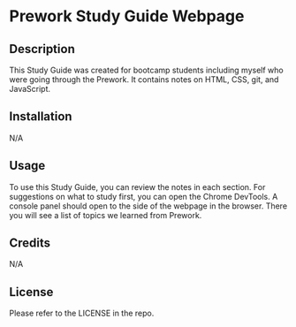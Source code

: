 # Prework Study Guide Webpage 

## Description

This Study Guide was created for bootcamp students including myself who were going through the Prework. It contains notes on HTML, CSS, git, and JavaScript. 

## Installation

N/A

## Usage

To use this Study Guide, you can review the notes in each section. For suggestions on what to study first, you can open the Chrome DevTools. A console panel should open to the side of the webpage in the browser. There you will see a list of topics we learned from Prework.  

## Credits

N/A

## License

Please refer to the LICENSE in the repo. 
